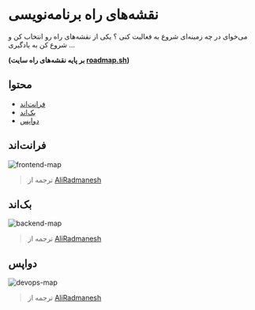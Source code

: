# نقشه‌های راه برنامه‌نویسی

می‌خوای در چه زمینه‌ای شروع به فعالیت کنی ؟ یکی از نقشه‌های راه رو انتخاب کن و شروع کن به یادگیری ...

**(بر پایه نقشه‌های راه سایت [roadmap.sh](roadmap.sh))**

## محتوا
- [فرانت‌اند](#فرانتاند)
- [بک‌اند](#بکاند)
- [دواپس](#دواپس)

## فرانت‌اند

![frontend-map](https://github.com/barnamenevisi/roadmap/assets/62311769/09577616-3180-49ff-8a6c-0173f3e78190)

> ترجمه از [AliRadmanesh](https://github.com/AliRadmanesh)

## بک‌اند

![backend-map](https://github.com/barnamenevisi/roadmap/assets/62311769/01c65476-296c-439d-8418-56b3976792b3)

> ترجمه از [AliRadmanesh](https://github.com/AliRadmanesh)

## دواپس

![devops-map](https://github.com/barnamenevisi/roadmap/assets/62311769/8d67ecbf-14ce-43d0-bfe9-1be27d3a7f38)

> ترجمه از [AliRadmanesh](https://github.com/AliRadmanesh)
